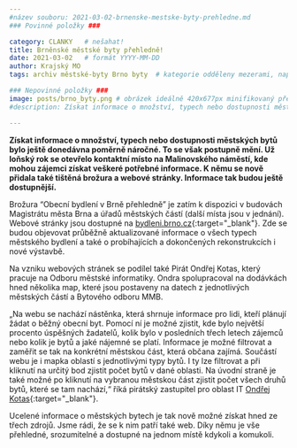 ```yaml
---
#název souboru: 2021-03-02-brnenske-mestske-byty-prehledne.md
### Povinné položky ###

category: CLANKY   # nešahat!
title: Brněnské městské byty přehledně!
date: 2021-03-02   # formát YYYY-MM-DD
author: Krajský MO  
tags: archiv městské-byty Brno byty  # kategorie odděleny mezerami, např. volby zemědělství životní-prostředí piráti (viz https://jihomoravsky.pirati.cz/tags/)

### Nepovinné položky ###
image: posts/brno_byty.png # obrázek ideálně 420x677px minifikovaný přes https://tinypng.com/
#description: Získat informace o množství, typech nebo dostupnosti městských bytů bylo ještě donedávna poměrně náročné. To se však postupně mění. Už loňský rok se otevřelo kontaktní místo na Malinovského náměstí, kde mohou zájemci získat veškeré potřebné informace. K němu se nově přidala také tištěná brožura a webové stránky. Informace tak budou ještě dostupnější.

---
```


**Získat informace o množství, typech nebo dostupnosti městských bytů bylo ještě donedávna poměrně náročné. To se však postupně mění. Už loňský rok se otevřelo kontaktní místo na Malinovského náměstí, kde mohou zájemci získat veškeré potřebné informace. K němu se nově přidala také tištěná brožura a webové stránky. Informace tak budou ještě dostupnější.**

Brožura “Obecní bydlení v Brně přehledně” je zatím k dispozici v budovách Magistrátu města Brna a úřadů městských částí (další místa jsou v jednání). Webové stránky jsou dostupné na [bydleni.brno.cz](bydleni.brno.cz){:target="_blank"}. Zde se budou objevovat průběžně aktualizované informace o všech typech městského bydlení a také o probíhajících a dokončených rekonstrukcích i nové výstavbě.

Na vzniku webových stránek se podílel také Pirát Ondřej Kotas, který pracuje na Odboru městské informatiky. Ondra spolupracoval na dodávkách hned několika map, které jsou postaveny na datech z jednotlivých městských částí a Bytového odboru MMB. 

„Na webu se nachází nástěnka, která shrnuje informace pro lidi, kteří plánují žádat o běžný obecní byt. Pomocí ní je možné zjistit, kde bylo největší procento úspěšných žadatelů, kolik bylo v posledních třech letech zájemců nebo kolik je bytů a jaké nájemné se platí. Informace je možné filtrovat a zaměřit se tak na konkrétní městskou část, která občana zajímá. Součástí webu je i mapka oblastí s jednotlivými typy bytů. I ty lze filtrovat a při kliknutí na určitý bod zjistit počet bytů v dané oblasti. Na úvodní straně je také možné po kliknutí na vybranou městskou část zjistit počet všech druhů bytů, které se tam nachází,“ říká pirátský zastupitel pro oblast IT  [Ondřej Kotas](https://jihomoravsky.pirati.cz/lide/ondrej-kotas/){:target="_blank"}.

Ucelené informace o městských bytech je tak nově možné získat hned ze třech zdrojů. Jsme rádi, že se k nim patří také web. Díky němu je vše přehledné, srozumitelné a dostupné na jednom místě kdykoli a komukoli. 

